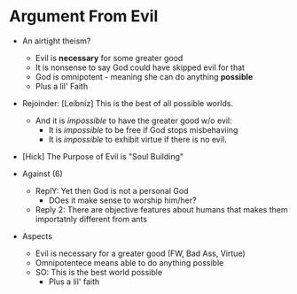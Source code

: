 Argument From Evil
==================
- An airtight theism?
    * Evil is **necessary** for some greater good
    * It is nonsense to say God could have skipped evil for that
    * God is omnipotent - meaning she can do anything **possible**
    * Plus a lil' Faith

- Rejoinder: [Leibniz] This is the best of all possible worlds.
    * And it is *impossible* to have the greater good w/o evil:
        - It is *impossible* to be free if God stops misbehaviing
        - It is *impossible* to exhibit virtue if there is no evil.

- [Hick] The Purpose of Evil is "Soul Building"
- Against (6)
    * ReplY: Yet then God is not a personal God
        - DOes it make sense to worship him/her?
    * Reply 2: There are objective features about humans that makes them importatnly different from ants

- Aspects
    * Evil is necessary for a greater good (FW, Bad Ass, Virtue)
    * Omnipotentece means able to do anything possible
    * SO: This is the best world possible
        - Plus a lil' faith
